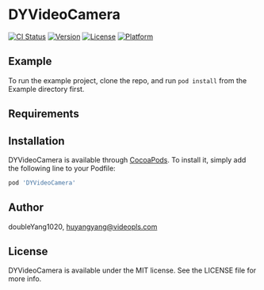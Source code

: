 # DYVideoCamera

[![CI Status](https://img.shields.io/travis/doubleYang1020/DYVideoCamera.svg?style=flat)](https://travis-ci.org/doubleYang1020/DYVideoCamera)
[![Version](https://img.shields.io/cocoapods/v/DYVideoCamera.svg?style=flat)](https://cocoapods.org/pods/DYVideoCamera)
[![License](https://img.shields.io/cocoapods/l/DYVideoCamera.svg?style=flat)](https://cocoapods.org/pods/DYVideoCamera)
[![Platform](https://img.shields.io/cocoapods/p/DYVideoCamera.svg?style=flat)](https://cocoapods.org/pods/DYVideoCamera)

## Example

To run the example project, clone the repo, and run `pod install` from the Example directory first.

## Requirements

## Installation

DYVideoCamera is available through [CocoaPods](https://cocoapods.org). To install
it, simply add the following line to your Podfile:

```ruby
pod 'DYVideoCamera'
```

## Author

doubleYang1020, huyangyang@videopls.com

## License

DYVideoCamera is available under the MIT license. See the LICENSE file for more info.

